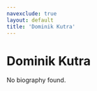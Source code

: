 ```yaml
---
navexclude: true
layout: default
title: 'Dominik Kutra'
---
```


# Dominik Kutra

No biography found.